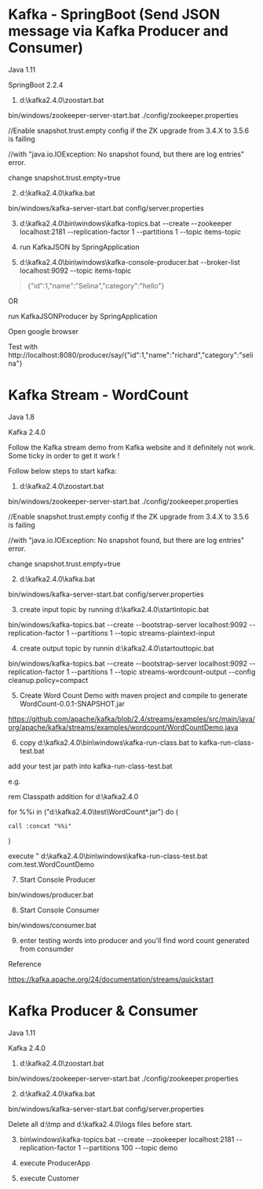 Kafka - SpringBoot (Send JSON message via Kafka Producer and Consumer)
======================================================================
Java 1.11

SpringBoot 2.2.4

1) d:\kafka2.4.0\zoostart.bat

bin/windows/zookeeper-server-start.bat ./config/zookeeper.properties

//Enable snapshot.trust.empty config if the ZK upgrade from 3.4.X to 3.5.6 is failing

//with "java.io.IOException: No snapshot found, but there are log entries" error.

change snapshot.trust.empty=true


2) d:\kafka2.4.0\kafka.bat

bin/windows/kafka-server-start.bat config/server.properties

3)  d:\kafka2.4.0\bin\windows\kafka-topics.bat --create --zookeeper localhost:2181 --replication-factor 1 --partitions 1 --topic items-topic

4) run KafkaJSON by SpringApplication


5) d:\kafka2.4.0\bin\windows\kafka-console-producer.bat --broker-list localhost:9092 --topic items-topic
> {"id":1,"name":"Selina","category":"hello"}

OR

run KafkaJSONProducer by SpringApplication

Open google browser

Test with http://localhost:8080/producer/say/{"id":1,"name":"richard","category":"selina"}


Kafka Stream - WordCount
========================
Java 1.8

Kafka 2.4.0

Follow the Kafka stream demo from Kafka website and it definitely not work. Some ticky in order to get it work !

Follow below steps to start kafka:

1) d:\kafka2.4.0\zoostart.bat

bin/windows/zookeeper-server-start.bat ./config/zookeeper.properties

//Enable snapshot.trust.empty config if the ZK upgrade from 3.4.X to 3.5.6 is failing

//with "java.io.IOException: No snapshot found, but there are log entries" error.

change snapshot.trust.empty=true


2) d:\kafka2.4.0\kafka.bat

bin/windows/kafka-server-start.bat config/server.properties


3) create input topic by running d:\kafka2.4.0\startintopic.bat

bin/windows/kafka-topics.bat --create --bootstrap-server localhost:9092 --replication-factor 1 --partitions 1 --topic streams-plaintext-input



4) create output topic by runnin d:\kafka2.4.0\startouttopic.bat

bin/windows/kafka-topics.bat --create --bootstrap-server localhost:9092 --replication-factor 1 --partitions 1 --topic streams-wordcount-output --config cleanup.policy=compact



5) Create Word Count Demo with maven project and compile to generate WordCount-0.0.1-SNAPSHOT.jar

https://github.com/apache/kafka/blob/2.4/streams/examples/src/main/java/org/apache/kafka/streams/examples/wordcount/WordCountDemo.java



6) copy d:\kafka2.4.0\bin\windows\kafka-run-class.bat to kafka-run-class-test.bat

add your test jar path into  kafka-run-class-test.bat

e.g.

rem Classpath addition for d:\kafka2.4.0

for %%i in ("d:\kafka2.4.0\test\WordCount*.jar") do (

	call :concat "%%i"
	
)

execute "	d:\kafka2.4.0\bin\windows\kafka-run-class-test.bat com.test.WordCountDemo


7) Start Console Producer

bin/windows/producer.bat


8) Start Console Consumer

bin/windows/consumer.bat


9) enter testing words into producer and you'll find word count generated from consumder


Reference

https://kafka.apache.org/24/documentation/streams/quickstart


Kafka Producer & Consumer
=========================
Java 1.11

Kafka 2.4.0

1) d:\kafka2.4.0\zoostart.bat

bin/windows/zookeeper-server-start.bat ./config/zookeeper.properties

2) d:\kafka2.4.0\kafka.bat

bin/windows/kafka-server-start.bat config/server.properties

Delete all d:\tmp and d:\kafka2.4.0\logs files before start.

3) bin\windows\kafka-topics.bat --create --zookeeper localhost:2181 --replication-factor 1 --partitions 100 --topic demo

4) execute ProducerApp

5) execute Customer

